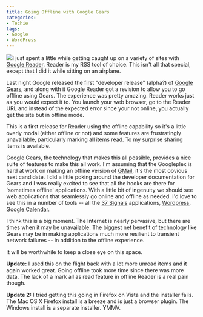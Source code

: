 ```yaml
---
title: Going Offline with Google Gears
categories:
- Techie
tags:
- Google
- WordPress
---
```


[![](http://gears.google.com/images/gears_sm.png)](http://gears.google.com/)I just spent a little while getting caught up on a variety of sites with [Google Reader](http://reader.google.com/). Reader is my RSS tool of choice. This isn't all that special, except that I did it while sitting on an airplane.

Last night Google released the first "developer release" (alpha?) of [Google Gears](http://gears.google.com/), and along with it Google Reader got a revision to allow you to go offline using Gears. The experience was pretty amazing. Reader works just as you would expect it to. You launch your web browser, go to the Reader URL and instead of the expected error since your not online, you actually get the site but in offline mode.

This is a first release for Reader using the offline capability so it's a little overly modal (either offline or not) and some features are frustratingly unavailable, particularly marking all items read. To my surprise sharing items is available.

Google Gears, the technology that makes this all possible, provides a nice suite of features to make this all work. I'm assuming that the Googleplex is hard at work on making an offline version of [GMail](http://www.gmail.com/), it's the most obvious next candidate. I did a little poking around the developer documentation for Gears and I was really excited to see that all the hooks are there for 'sometimes offline' applications. With a little bit of ingenuity we should see web applications that seamlessly go online and offline as needed. I'd love to see this in a number of tools -- all the [37 Signals](http://www.37signals.com/) applications, [Wordpress](http://www.wordpress.org/), [Google Calendar](http://www.google.com/calendar).

I think this is a big moment. The Internet is nearly pervasive, but there are times when it may be unavailable. The biggest net benefit of technology like Gears may be in making applications much more resilient to transient network failures -- in addition to the offline experience.

It will be worthwhile to keep a close eye on this space.

**Update:** I used this on the flight back with a lot more unread items and it again worked great. Going offline took more time since there was more data. The lack of a mark all as read feature in offline Reader is a real pain though.

**Update 2:** I tried getting this going in Firefox on Vista and the installer fails. The Mac OS X Firefox install is a breeze and is just a browser plugin. The Windows install is a separate installer. YMMV.
